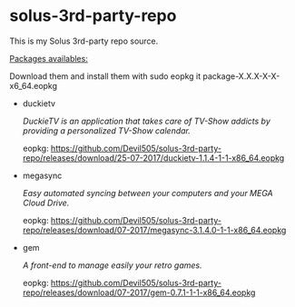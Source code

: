 # solus-3rd-party-repo


This is my Solus 3rd-party repo source.

<u>Packages availables:</u>

Download them and install them with sudo eopkg it package-X.X.X-X-X-x6_64.eopkg

- duckietv

  _DuckieTV is an application that takes care of TV-Show addicts by providing a personalized TV-Show calendar._

  eopkg: <https://github.com/Devil505/solus-3rd-party-repo/releases/download/25-07-2017/duckietv-1.1.4-1-1-x86_64.eopkg>

- megasync

  _Easy automated syncing between your computers and your MEGA Cloud Drive._

  eopkg: <https://github.com/Devil505/solus-3rd-party-repo/releases/download/07-2017/megasync-3.1.4.0-1-1-x86_64.eopkg>

- gem

  _A front-end to manage easily your retro games._

  eopkg: <https://github.com/Devil505/solus-3rd-party-repo/releases/download/07-2017/gem-0.7.1-1-1-x86_64.eopkg>
